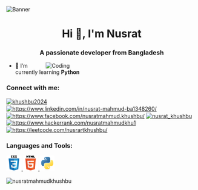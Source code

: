 ![Banner](https://wallpaperaccess.com/full/6272395.gif)
<h1 align="center">Hi 👋, I'm Nusrat</h1>
<h3 align="center">A passionate developer from Bangladesh</h3>



<img align="right" alt="Coding" width="400" src="https://cdn.dribbble.com/users/4055494/screenshots/15215756/lottie-000_1_1.gif">

- 🌱 I’m currently learning **Python**

<h3 align="left">Connect with me:</h3>
<p align="left">
<a href="https://twitter.com/khushbu2024" target="blank"><img align="center" src="https://raw.githubusercontent.com/rahuldkjain/github-profile-readme-generator/master/src/images/icons/Social/twitter.svg" alt="khushbu2024" height="30" width="40" /></a>
<a href="https://linkedin.com/in/https://www.linkedin.com/in/nusrat-mahmud-ba1348260/" target="blank"><img align="center" src="https://raw.githubusercontent.com/rahuldkjain/github-profile-readme-generator/master/src/images/icons/Social/linked-in-alt.svg" alt="https://www.linkedin.com/in/nusrat-mahmud-ba1348260/" height="30" width="40" /></a>
<a href="https://fb.com/https://www.facebook.com/nusratmahmud.khushbu/" target="blank"><img align="center" src="https://raw.githubusercontent.com/rahuldkjain/github-profile-readme-generator/master/src/images/icons/Social/facebook.svg" alt="https://www.facebook.com/nusratmahmud.khushbu/" height="30" width="40" /></a>
<a href="https://instagram.com/nusrat_khushbu" target="blank"><img align="center" src="https://raw.githubusercontent.com/rahuldkjain/github-profile-readme-generator/master/src/images/icons/Social/instagram.svg" alt="nusrat_khushbu" height="30" width="40" /></a>
<a href="https://www.hackerrank.com/https://www.hackerrank.com/nusratmahmudkhu1" target="blank"><img align="center" src="https://raw.githubusercontent.com/rahuldkjain/github-profile-readme-generator/master/src/images/icons/Social/hackerrank.svg" alt="https://www.hackerrank.com/nusratmahmudkhu1" height="30" width="40" /></a>
<a href="https://www.leetcode.com/https://leetcode.com/nusrartkhushbu/" target="blank"><img align="center" src="https://raw.githubusercontent.com/rahuldkjain/github-profile-readme-generator/master/src/images/icons/Social/leet-code.svg" alt="https://leetcode.com/nusrartkhushbu/" height="30" width="40" /></a>
</p>

<h3 align="left">Languages and Tools:</h3>
<p align="left"> <a href="https://www.w3schools.com/css/" target="_blank" rel="noreferrer"> <img src="https://raw.githubusercontent.com/devicons/devicon/master/icons/css3/css3-original-wordmark.svg" alt="css3" width="40" height="40"/> </a> <a href="https://www.w3.org/html/" target="_blank" rel="noreferrer"> <img src="https://raw.githubusercontent.com/devicons/devicon/master/icons/html5/html5-original-wordmark.svg" alt="html5" width="40" height="40"/> </a> <a href="https://www.python.org" target="_blank" rel="noreferrer"> <img src="https://raw.githubusercontent.com/devicons/devicon/master/icons/python/python-original.svg" alt="python" width="40" height="40"/> </a> </p>

<p><img align="center" src="https://github-readme-stats.vercel.app/api/top-langs?username=nusratmahmudkhushbu&show_icons=true&locale=en&layout=compact" alt="nusratmahmudkhushbu" /></p>



